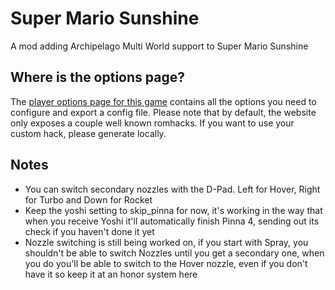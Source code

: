 # Super Mario Sunshine
A mod adding Archipelago Multi World support to Super Mario Sunshine

## Where is the options page?

The [player options page for this game](../player-options) contains all the options you need to configure and export a
config file. Please note that by default, the website only exposes a couple well known romhacks. If you want to use your custom hack, please generate locally.

## Notes

* You can switch secondary nozzles with the D-Pad. Left for Hover, Right for Turbo and Down for Rocket
* Keep the yoshi setting to skip_pinna for now, it's working in the way that when you receive Yoshi it'll automatically finish Pinna 4, sending out its check if you haven't done it yet
* Nozzle switching is still being worked on, if you start with Spray, you shouldn't be able to switch Nozzles until you get a secondary one, when you do you'll be able to switch to the Hover nozzle, even if you don't have it so keep it at an honor system here
